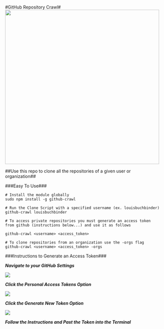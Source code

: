 #GitHub Repository Crawl#
<img src="https://raw.githubusercontent.com/louisbuchbinder/github-crawl/master/images/crawl.png" width="500">

##Use this repo to clone all the repositories of a given user or organization##


###Easy To Use###
```
# Install the module globally
sudo npm install -g github-crawl

# Run the Clone Script with a specified username (ex. louisbuchbinder)
github-crawl louisbuchbinder

# To access private repositories you must generate an access token from github (instructions below...) and use it as follows

github-crawl <username> <access_token> 

# To clone repositories from an organization use the -orgs flag
github-crawl <username> <access_token> -orgs 

```

###Instructions to Generate an Access Token###

***Navigate to your GitHub Settings***

<img src="https://raw.githubusercontent.com/louisbuchbinder/github-crawl/master/images/settings.png">

***Click the Personal Access Tokens Option***

<img src="https://raw.githubusercontent.com/louisbuchbinder/github-crawl/master/images/personal-access-tokens.png">

***Click the Generate New Token Option***

<img src="https://raw.githubusercontent.com/louisbuchbinder/github-crawl/master/images/generate-new-token.png">

***Follow the Instructions and Past the Token into the Terminal***

